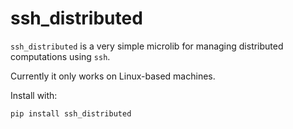 # ssh_distributed

`ssh_distributed` is a very simple microlib for managing distributed computations using `ssh`.

Currently it only works on Linux-based machines.

Install with:

```bash
pip install ssh_distributed
```


